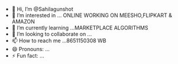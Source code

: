 - 👋 Hi, I’m @Sahilagunshot
- 👀 I’m interested in ... ONLINE WORKING ON MEESHO,FLIPKART & AMAZON
- 🌱 I’m currently learning ...MARKETPLACE ALGORITHMS
- 💞️ I’m looking to collaborate on ...
- 📫 How to reach me ...8651150308 WB
- 😄 Pronouns: ...
- ⚡ Fun fact: ...

<!---
Sahilagunshot/Sahilagunshot is a ✨ special ✨ repository because its `README.md` (this file) appears on your GitHub profile.
You can click the Preview link to take a look at your changes.
--->
